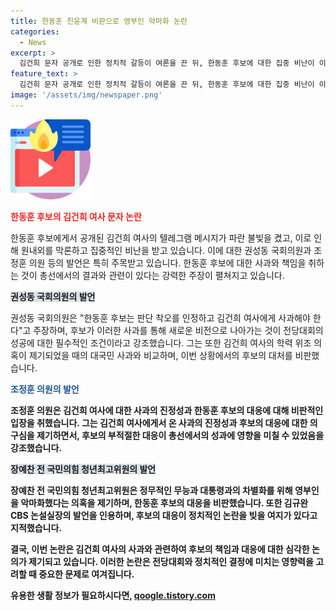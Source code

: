 ```yaml
---
title: 한동훈 친윤계 비판으로 영부인 악마화 논란
categories:
  - News
excerpt: >
  김건희 문자 공개로 인한 정치적 갈등이 여론을 끈 뒤, 한동훈 후보에 대한 집중 비난이 이어지고 있습니다. 국민의힘 내에서도 윤 석열 대통령 지지자인 친윤계가 후보를 공격하며 사과를 촉구하고 있습니다. 특히, 권성동 의원은 한 후보의 사과를 요구하며, 조정훈 의원은 김건희 여사에 대한 사과가 없었던 것에 대해 비판하고 있습니다. 또한, 장예찬 전 국민의힘 청년최고위원은 한동훈 후보의 행동을 비판하고 이에 대한 의도를 의심하고 있습니다.
feature_text: >
  김건희 문자 공개로 인한 정치적 갈등이 여론을 끈 뒤, 한동훈 후보에 대한 집중 비난이 이어지고 있습니다. 국민의힘 내에서도 윤 석열 대통령 지지자인 친윤계가 후보를 공격하며 사과를 촉구하고 있습니다. 특히, 권성동 의원은 한 후보의 사과를 요구하며, 조정훈 의원은 김건희 여사에 대한 사과가 없었던 것에 대해 비판하고 있습니다. 또한, 장예찬 전 국민의힘 청년최고위원은 한동훈 후보의 행동을 비판하고 이에 대한 의도를 의심하고 있습니다.
image: '/assets/img/newspaper.png'
---
```


<p><img src="/assets/img/news.png" alt="rentncar 속보" /></p>

<p><b><span style="color: #ee2323;">한동훈 후보의 김건희 여사 문자 논란</span></b></p>

<p>한동훈 후보에게서 공개된 김건희 여사의 텔레그램 메시지가 파란 불빛을 켰고, 이로 인해 원내외를 막론하고 집중적인 비난을 받고 있습니다. 이에 대한 권성동 국회의원과 조정훈 의원 등의 발언은 특히 주목받고 있습니다. 한동훈 후보에 대한 사과와 책임을 취하는 것이 총선에서의 결과와 관련이 있다는 강력한 주장이 펼쳐지고 있습니다.</p>

<p><b><span style="background-color: #21538527;">권성동 국회의원의 발언</span></b></p>

<p>권성동 국회의원은 "한동훈 후보는 판단 착오를 인정하고 김건희 여사에게 사과해야 한다"고 주장하며, 후보가 이러한 사과를 통해 새로운 비전으로 나아가는 것이 전당대회의 성공에 대한 필수적인 조건이라고 강조했습니다. 그는 또한 김건희 여사의 학력 위조 의혹이 제기되었을 때의 대국민 사과와 비교하며, 이번 상황에서의 후보의 대처를 비판했습니다.</p>

<p><b><span style="color: #1a5490;">조정훈 의원의 발언</span><b></p>

<p>조정훈 의원은 김건희 여사에 대한 사과의 진정성과 한동훈 후보의 대응에 대해 비판적인 입장을 취했습니다. 그는 김건희 여사에게서 온 사과의 진정성과 후보의 대응에 대한 의구심을 제기하면서, 후보의 부적절한 대응이 총선에서의 성과에 영향을 미칠 수 있었음을 강조했습니다.</p>

<p><b><span style="background-color: #21538527;">장예찬 전 국민의힘 청년최고위원의 발언</span></b></p>

<p>장예찬 전 국민의힘 청년최고위원은 정무적인 무능과 대통령과의 차별화를 위해 영부인을 악마화했다는 의혹을 제기하며, 한동훈 후보의 대응을 비판했습니다. 또한 김규완 CBS 논설실장의 발언을 인용하며, 후보의 대응이 정치적인 논란을 빚을 여지가 있다고 지적했습니다.</p>

<p>결국, 이번 논란은 김건희 여사의 사과와 관련하여 후보의 책임과 대응에 대한 심각한 논의가 제기되고 있습니다. 이러한 논란은 전당대회와 정치적인 결정에 미치는 영향력을 고려할 때 중요한 문제로 여겨집니다.</p>
유용한 생활 정보가 필요하시다면, <a href="https://qoogle.tistory.com" rel="dofollow">qoogle.tistory.com</a>


